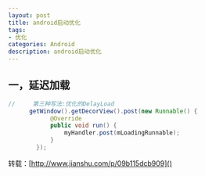 ```yaml
---
layout: post
title: android启动优化
tags:
- 优化
categories: Android
description: android启动优化
---
```


## 一，延迟加载

~~~ java
//     第三种写法:优化的DelayLoad
      getWindow().getDecorView().post(new Runnable() {
            @Override
            public void run() {
                myHandler.post(mLoadingRunnable);
            }
        });
~~~

转载：[http://www.jianshu.com/p/09b115dcb909]()
